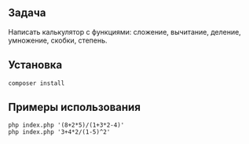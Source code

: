## Задача 

Написать калькулятор с функциями: сложение, вычитание, деление, умножение, скобки, степень.

## Установка

```
composer install
```

## Примеры использования

```
php index.php '(8+2*5)/(1+3*2-4)'
php index.php '3+4*2/(1-5)^2'
```